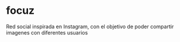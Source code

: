 # focuz

Red social inspirada en Instagram, con el objetivo de poder compartir imagenes con diferentes usuarios
